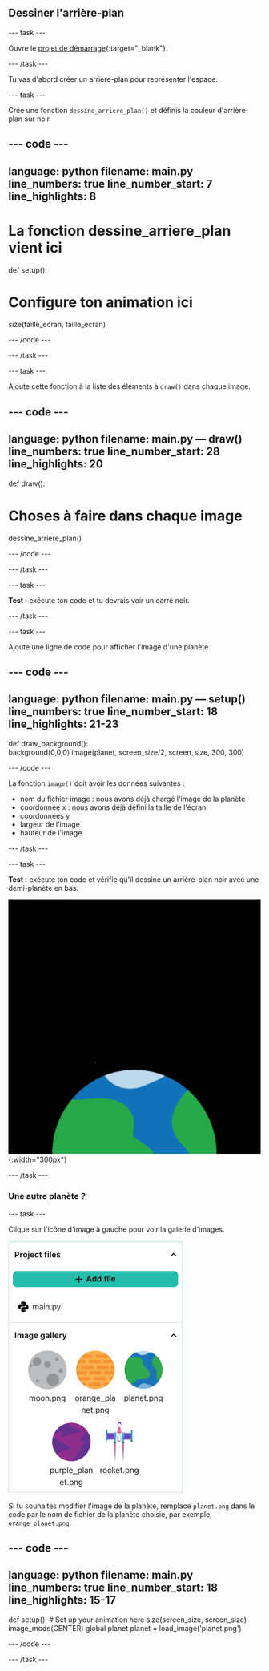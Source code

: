 ## Dessiner l'arrière-plan

--- task ---

Ouvre le [projet de démarrage](https://editor.raspberrypi.org/en/projects/rocket-launch-starter){:target="_blank"}.

--- /task ---

Tu vas d'abord créer un arrière-plan pour représenter l'espace.

--- task ---

Crée une fonction `dessine_arriere_plan()` et définis la couleur d'arrière-plan sur noir.

--- code ---
---
language: python filename: main.py line_numbers: true line_number_start: 7
line_highlights: 8
---

# La fonction dessine_arriere_plan vient ici
def setup():   
# Configure ton animation ici   
size(taille_ecran, taille_ecran)

--- /code ---

--- /task ---

--- task ---

Ajoute cette fonction à la liste des éléments à `draw()` dans chaque image.

--- code ---
---
language: python filename: main.py — draw() line_numbers: true line_number_start: 28
line_highlights: 20
---

def draw():   
# Choses à faire dans chaque image    
dessine_arriere_plan()

--- /code ---

--- /task ---

--- task ---

**Test :** exécute ton code et tu devrais voir un carré noir.

--- /task ---



--- task ---

Ajoute une ligne de code pour afficher l'image d'une planète.

--- code ---
---
language: python filename: main.py — setup() line_numbers: true line_number_start: 18
line_highlights: 21-23
---
def draw_background():  
background(0,0,0) image(planet, screen_size/2, screen_size, 300, 300)

--- /code ---


La fonction `image()` doit avoir les données suivantes :

- nom du fichier image : nous avons déjà chargé l'image de la planète
- coordonnée x : nous avons déjà défini la taille de l'écran
- coordonnées y
- largeur de l'image
- hauteur de l'image

--- /task ---

--- task ---

**Test :** exécute ton code et vérifie qu'il dessine un arrière-plan noir avec une demi-planète en bas.

![Une planète sur un arrière-plan noir.](images/step_2.png){:width="300px"}

--- /task ---

### Une autre planète ?

--- task ---

Clique sur l'icône d'image à gauche pour voir la galerie d'images.

![Choisir une autre planète](images/image_gallery.png)

Si tu souhaites modifier l'image de la planète, remplace `planet.png` dans le code par le nom de fichier de la planète choisie, par exemple, `orange_planet.png`.

--- code ---
---
language: python filename: main.py line_numbers: true line_number_start: 18
line_highlights: 15-17
---
def setup(): # Set up your animation here size(screen_size, screen_size) image_mode(CENTER) global planet planet = load_image('planet.png')

--- /code ---

--- /task ---

